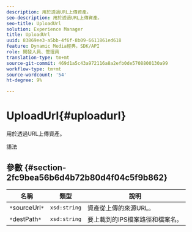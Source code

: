```yaml
---
description: 用於透過URL上傳資產。
seo-description: 用於透過URL上傳資產。
seo-title: UploadUrl
solution: Experience Manager
title: UploadUrl
uuid: 83869ee3-a5bb-4f6f-8b09-6611861ed618
feature: Dynamic Media經典，SDK/API
role: 開發人員、管理員
translation-type: tm+mt
source-git-commit: 469d1a5c43a972116a8a2efb0de5708800130a99
workflow-type: tm+mt
source-wordcount: '54'
ht-degree: 9%

---
```



# UploadUrl{#uploadurl}

用於透過URL上傳資產。

語法

## 參數 {#section-2fc9bea56b6d4b72b80d4f04c5f9b862}

| 名稱 | 類型 | 說明 |
|---|---|---|
| `*`sourceUrl`*` | `xsd:string` | 資產從上傳的來源URL。 |
| `*`destPath`*` | `xsd:string` | 要上載到的IPS檔案路徑和檔案名。 |

